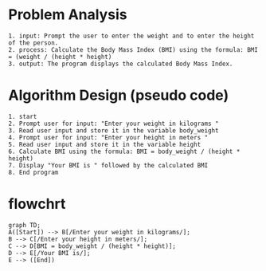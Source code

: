 # Problem Analysis
    1. input: Prompt the user to enter the weight and to enter the height of the person.
    2. process: Calculate the Body Mass Index (BMI) using the formula: BMI = (weight / (height * height)
    3. output: The program displays the calculated Body Mass Index.

# Algorithm Design (pseudo code)
    1. start
    2. Prompt user for input: "Enter your weight in kilograms "
    3. Read user input and store it in the variable body_weight
    4. Prompt user for input: "Enter your height in meters "
    5. Read user input and store it in the variable height
    6. Calculate BMI using the formula: BMI = body_weight / (height * height)
    7. Display "Your BMI is " followed by the calculated BMI
    8. End program
# flowchrt
```mermaid
graph TD;
A([Start]) --> B[/Enter your weight in kilograms/];
B --> C[/Enter your height in meters/];
C --> D[BMI = body_weight / (height * height)];
D --> E[/Your BMI is/];
E --> ([End])

